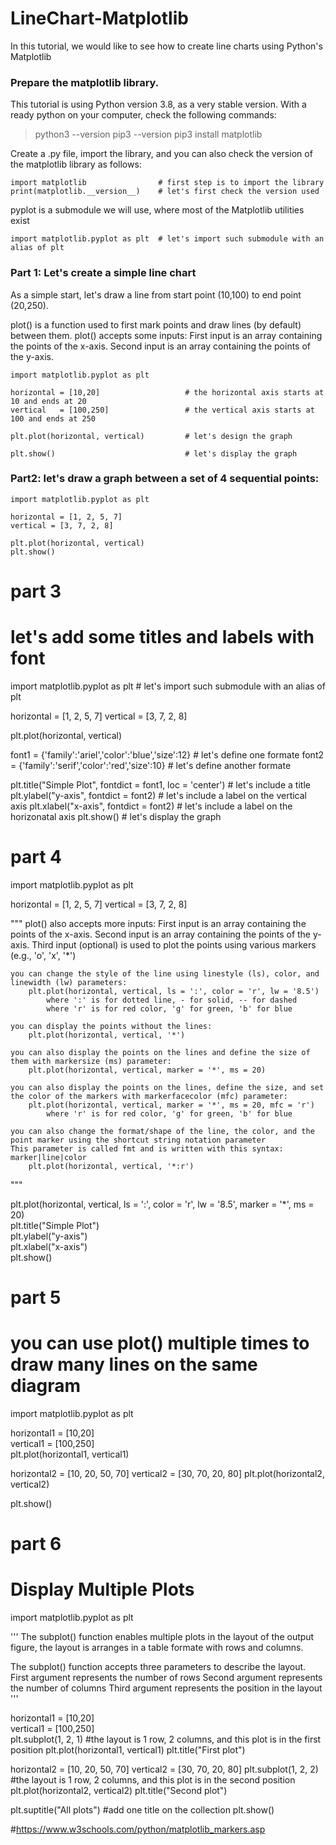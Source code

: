 # LineChart-Matplotlib
In this tutorial, we would like to see how to create line charts using Python's Matplotlib



### Prepare the matplotlib library.

This tutorial is using Python version 3.8, as a very stable version. With a ready python on your computer, check the following commands:

> python3 --version
> pip3 --version
> pip3 install matplotlib

Create a .py file, import the library, and you can also check the version of the matplotlib library as follows:
```
import matplotlib                # first step is to import the library
print(matplotlib.__version__)    # let's first check the version used
```

pyplot is a submodule we will use, where most of the Matplotlib utilities exist

```
import matplotlib.pyplot as plt  # let's import such submodule with an alias of plt
```



### Part 1: Let's create a simple line chart

As a simple start, let's draw a line from start point (10,100) to end point (20,250).

plot() is a function used to first mark points and draw lines (by default) between them. plot() accepts some inputs:
First input is an array containing the points of the x-axis.
Second input is an array containing the points of the y-axis.

```
import matplotlib.pyplot as plt  

horizontal = [10,20]                   # the horizontal axis starts at 10 and ends at 20
vertical   = [100,250]                 # the vertical axis starts at 100 and ends at 250

plt.plot(horizontal, vertical)         # let's design the graph

plt.show()                             # let's display the graph
```




### Part2: let's draw a graph between a set of 4 sequential points:


```
import matplotlib.pyplot as plt

horizontal = [1, 2, 5, 7]
vertical = [3, 7, 2, 8]
  
plt.plot(horizontal, vertical) 
plt.show()                  
```






# part 3
# let's add some titles and labels with font

import matplotlib.pyplot as plt  # let's import such submodule with an alias of plt

horizontal = [1, 2, 5, 7]
vertical = [3, 7, 2, 8]

plt.plot(horizontal, vertical)   

font1 = {'family':'ariel','color':'blue','size':12}             # let's define one formate
font2 = {'family':'serif','color':'red','size':10}              # let's define another formate

plt.title("Simple Plot", fontdict = font1, loc = 'center')      # let's include a title
plt.ylabel("y-axis", fontdict = font2)                          # let's include a label on the vertical axis
plt.xlabel("x-axis", fontdict = font2)                          # let's include a label on the horizonatal axis
plt.show()                                                      # let's display the graph




# part 4
import matplotlib.pyplot as plt

horizontal = [1, 2, 5, 7]
vertical = [3, 7, 2, 8]


"""
plot() also accepts more inputs:
First input is an array containing the points of the x-axis.
Second input is an array containing the points of the y-axis.
Third input (optional) is used to plot the points using various markers (e.g., 'o', 'x', '*')

    you can change the style of the line using linestyle (ls), color, and linewidth (lw) parameters:
        plt.plot(horizontal, vertical, ls = ':', color = 'r', lw = '8.5')  
            where ':' is for dotted line, - for solid, -- for dashed
            where 'r' is for red color, 'g' for green, 'b' for blue

    you can display the points without the lines:
        plt.plot(horizontal, vertical, '*')  

    you can also display the points on the lines and define the size of them with markersize (ms) parameter:
        plt.plot(horizontal, vertical, marker = '*', ms = 20)  

    you can also display the points on the lines, define the size, and set the color of the markers with markerfacecolor (mfc) parameter:
        plt.plot(horizontal, vertical, marker = '*', ms = 20, mfc = 'r')              
            where 'r' is for red color, 'g' for green, 'b' for blue
   
    you can also change the format/shape of the line, the color, and the point marker using the shortcut string notation parameter
    This parameter is called fmt and is written with this syntax: marker|line|color
        plt.plot(horizontal, vertical, '*:r') 
"""
  
plt.plot(horizontal, vertical, ls = ':', color = 'r', lw = '8.5', marker = '*', ms = 20)  
plt.title("Simple Plot")    
plt.ylabel("y-axis")        
plt.xlabel("x-axis")        
plt.show()    





# part 5
# you can use plot() multiple times to draw many lines on the same diagram

import matplotlib.pyplot as plt

horizontal1 = [10,20]      
vertical1   = [100,250]    
plt.plot(horizontal1, vertical1) 

horizontal2 = [10, 20, 50, 70]
vertical2 = [30, 70, 20, 80]
plt.plot(horizontal2, vertical2) 

plt.show()




# part 6
# Display Multiple Plots
import matplotlib.pyplot as plt

'''
The subplot() function enables multiple plots in the layout of the output figure, the layout is arranges in a table formate with rows and columns.

The subplot() function accepts three parameters to describe the layout.
First argument represents the number of rows
Second argument represents the number of columns
Third argument represents the position in the layout
'''

horizontal1 = [10,20]      
vertical1   = [100,250]    
plt.subplot(1, 2, 1)            #the layout is 1 row, 2 columns, and this plot is in the first position
plt.plot(horizontal1, vertical1)
plt.title("First plot")

horizontal2 = [10, 20, 50, 70]
vertical2 = [30, 70, 20, 80]
plt.subplot(1, 2, 2)            #the layout is 1 row, 2 columns, and this plot is in the second position
plt.plot(horizontal2, vertical2) 
plt.title("Second plot")


plt.suptitle("All plots")       #add one title on the collection
plt.show()



#https://www.w3schools.com/python/matplotlib_markers.asp
